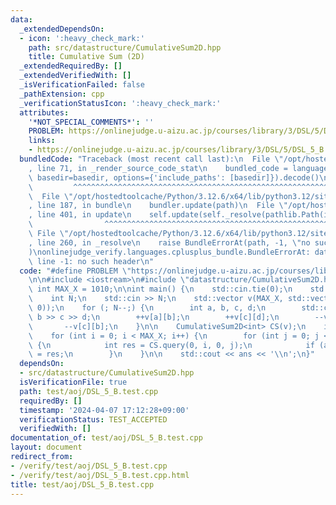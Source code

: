 ```yaml
---
data:
  _extendedDependsOn:
  - icon: ':heavy_check_mark:'
    path: src/datastructure/CumulativeSum2D.hpp
    title: Cumulative Sum (2D)
  _extendedRequiredBy: []
  _extendedVerifiedWith: []
  _isVerificationFailed: false
  _pathExtension: cpp
  _verificationStatusIcon: ':heavy_check_mark:'
  attributes:
    '*NOT_SPECIAL_COMMENTS*': ''
    PROBLEM: https://onlinejudge.u-aizu.ac.jp/courses/library/3/DSL/5/DSL_5_B
    links:
    - https://onlinejudge.u-aizu.ac.jp/courses/library/3/DSL/5/DSL_5_B
  bundledCode: "Traceback (most recent call last):\n  File \"/opt/hostedtoolcache/Python/3.12.6/x64/lib/python3.12/site-packages/onlinejudge_verify/documentation/build.py\"\
    , line 71, in _render_source_code_stat\n    bundled_code = language.bundle(stat.path,\
    \ basedir=basedir, options={'include_paths': [basedir]}).decode()\n          \
    \         ^^^^^^^^^^^^^^^^^^^^^^^^^^^^^^^^^^^^^^^^^^^^^^^^^^^^^^^^^^^^^^^^^^^^^^^^^^^^^^^^^\n\
    \  File \"/opt/hostedtoolcache/Python/3.12.6/x64/lib/python3.12/site-packages/onlinejudge_verify/languages/cplusplus.py\"\
    , line 187, in bundle\n    bundler.update(path)\n  File \"/opt/hostedtoolcache/Python/3.12.6/x64/lib/python3.12/site-packages/onlinejudge_verify/languages/cplusplus_bundle.py\"\
    , line 401, in update\n    self.update(self._resolve(pathlib.Path(included), included_from=path))\n\
    \                ^^^^^^^^^^^^^^^^^^^^^^^^^^^^^^^^^^^^^^^^^^^^^^^^^^^^^^^^^\n \
    \ File \"/opt/hostedtoolcache/Python/3.12.6/x64/lib/python3.12/site-packages/onlinejudge_verify/languages/cplusplus_bundle.py\"\
    , line 260, in _resolve\n    raise BundleErrorAt(path, -1, \"no such header\"\
    )\nonlinejudge_verify.languages.cplusplus_bundle.BundleErrorAt: datastructure/CumulativeSum2D.hpp:\
    \ line -1: no such header\n"
  code: "#define PROBLEM \"https://onlinejudge.u-aizu.ac.jp/courses/library/3/DSL/5/DSL_5_B\"\
    \n\n#include <iostream>\n#include \"datastructure/CumulativeSum2D.hpp\"\n\nconst\
    \ int MAX_X = 1010;\n\nint main() {\n    std::cin.tie(0);\n    std::ios::sync_with_stdio(false);\n\
    \    int N;\n    std::cin >> N;\n    std::vector v(MAX_X, std::vector<int>(MAX_X,\
    \ 0));\n    for (; N--;) {\n        int a, b, c, d;\n        std::cin >> a >>\
    \ b >> c >> d;\n        ++v[a][b];\n        ++v[c][d];\n        --v[a][d];\n \
    \       --v[c][b];\n    }\n\n    CumulativeSum2D<int> CS(v);\n    int ans = 0;\n\
    \    for (int i = 0; i < MAX_X; i++) {\n        for (int j = 0; j < MAX_X; j++)\
    \ {\n            int res = CS.query(0, i, 0, j);\n            if (ans < res) ans\
    \ = res;\n        }\n    }\n\n    std::cout << ans << '\\n';\n}"
  dependsOn:
  - src/datastructure/CumulativeSum2D.hpp
  isVerificationFile: true
  path: test/aoj/DSL_5_B.test.cpp
  requiredBy: []
  timestamp: '2024-04-07 17:12:28+09:00'
  verificationStatus: TEST_ACCEPTED
  verifiedWith: []
documentation_of: test/aoj/DSL_5_B.test.cpp
layout: document
redirect_from:
- /verify/test/aoj/DSL_5_B.test.cpp
- /verify/test/aoj/DSL_5_B.test.cpp.html
title: test/aoj/DSL_5_B.test.cpp
---
```

